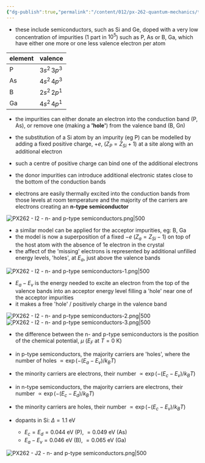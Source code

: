 ```yaml
---
{"dg-publish":true,"permalink":"/content/012/px-262-quantum-mechanics/term-2/l-semiconductors/px-262-l2-n-and-p-type-semiconductors/","noteIcon":"1","created":"2025-02-17T11:33:09.125+00:00","updated":"2025-02-25T10:58:55.853+00:00"}
---
```


- these include semiconductors, such as Si and Ge, doped with a very low concentration of impurities (1 part in $10^5$) such as P, As or B, Ga, which have either one more or one less valence electron per atom

| element | valence      |
| ------- | ------------ |
| P       | $3s^2\,3p^3$ |
| As      | $4s^2\,4p^3$ |
| B       | $2s^2\,2p^1$ |
| Ga      | $4s^2\,4p^1$ |

- the impurities can either donate an electron into the conduction band (P, As), or remove one (making a **'hole'**) from the valence band (B, Gn)

- the substitution of a Si atom by an impurity (eg P) can be modelled by adding a fixed positive charge, $+e$, $(Z_{P}= Z_{Si}+1)$ at a site along with an additional electron
- such a centre of positive charge can bind one of the additional electrons
- the donor impurities can introduce additional electronic states close to the bottom of the conduction bands
- electrons are easily thermally excited into the conduction bands from those levels at room temperature and the majority of the carriers are electrons creating an **n-type semiconductor**

![PX262 - I2 - n- and p-type semiconductors.png|500](/img/user/pics/PX262%20-%20I2%20-%20n-%20and%20p-type%20semiconductors.png)

- a similar model can be applied for the acceptor impurities, eg: B, Ga
- the model is now a superposition of a fixed $-e$ $(Z_a = Z_{Si}-1)$ on top of the host atom with the absence of 1e electron in the crystal
- the affect of the 'missing' electrons is represented by additional unfilled energy levels, 'holes', at $E_a$, just above the valence bands

![PX262 - I2 - n- and p-type semiconductors-1.png|500](/img/user/pics/PX262%20-%20I2%20-%20n-%20and%20p-type%20semiconductors-1.png)

- $E_a-E_v$ is the energy needed to excite an electron from the top of the valence bands into an acceptor energy level filling a 'hole' near one of the acceptor impurities
- it makes a free 'hole' / positively charge in the valence band

![PX262 - I2 - n- and p-type semiconductors-2.png|500](/img/user/pics/PX262%20-%20I2%20-%20n-%20and%20p-type%20semiconductors-2.png)
![PX262 - I2 - n- and p-type semiconductors-3.png|500](/img/user/pics/PX262%20-%20I2%20-%20n-%20and%20p-type%20semiconductors-3.png)

- the difference between the n- and p-type semiconductors is the position of the chemical potential, $\mu$ ($E_F$ at $T=0$ K)

- in p-type semiconductors, the majority carriers are 'holes', where the number of holes $\propto \exp(-(E_{a}-E_v)/k_{B}T)$
- the minority carriers are electrons, their number $\propto \exp(-(E_{c}-E_v)/k_{B}T)$

- in n-type semiconductors, the majority carriers are electrons, their number $\propto \exp(-(E_{c}-E_{d})/k_{B}T)$
- the minority carriers are holes, their number $\propto \exp(-(E_{c}-E_{v})/k_{B}T)$

- dopants in Si: $\Delta =1.1$ eV
	- $E_{c} = E_{d} = 0.044$ eV (P), $= 0.049$ eV (As)
	- $E_{a}-E_{v} = 0.046$ eV (B), $=0.065$ eV (Ga)

![PX262 - J2 - n- and p-type semiconductors.png|500](/img/user/pics/PX262%20-%20J2%20-%20n-%20and%20p-type%20semiconductors.png)